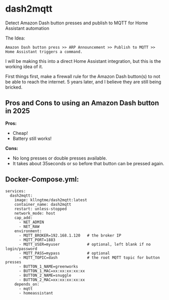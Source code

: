 # dash2mqtt
Detect Amazon Dash button presses and publish to MQTT for Home Assistant automation

The Idea:
```
Amazon Dash button press >> ARP Announcement >> Publish to MQTT >> Home Assistant triggers a command.
```
I will be making this into a direct Home Assistant integration, but this is the working idea of it.


First things first, make a firewall rule for the Amazon Dash button(s) to not be able to reach the internet. 
5 years later, and I believe they are still being bricked.

<h2>Pros and Cons to using an Amazon Dash button in 2025</h2>

<b>Pros:</b><br>
 - Cheap!<br>
 - Battery still works!<br>

 <b>Cons:</b><br>
 - No long presses or double presses available.<br>
 - It takes about 35seconds or so before that button can be pressed again.<br>


<h2>Docker-Compose.yml:</h2>

```
services:
  dash2mqtt:
    image: kllngtme/dash2mqtt:latest
    container_name: dash2mqtt
    restart: unless-stopped
    network_mode: host
    cap_add:
      - NET_ADMIN
      - NET_RAW
    environment:
      - MQTT_BROKER=192.168.1.120   # the broker IP
      - MQTT_PORT=1883
      - MQTT_USER=myuser            # optional, left blank if no login/password
      - MQTT_PASS=mypass            # optional
      - MQTT_TOPIC=dash             # the root MQTT topic for button presses
      - BUTTON_1_NAME=greenworks
      - BUTTON_1_MAC=xx:xx:xx:xx:xx
      - BUTTON_2_NAME=snuggle
      - BUTTON_2_MAC=xx:xx:xx:xx:xx
    depends_on:
      - mqtt
      - homeassistant
```
